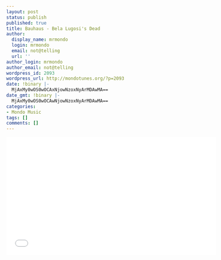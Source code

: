 ```yaml
---
layout: post
status: publish
published: true
title: Bauhaus - Bela Lugosi's Dead
author:
  display_name: mrmondo
  login: mrmondo
  email: not@telling
  url: ''
author_login: mrmondo
author_email: not@telling
wordpress_id: 2093
wordpress_url: http://mondotunes.org/?p=2093
date: !binary |-
  MjAxMy0wOS0wOCAxNjowNzoxNyArMDAwMA==
date_gmt: !binary |-
  MjAxMy0wOS0wOCAwNjowNzoxNyArMDAwMA==
categories:
- Mondo Music
tags: []
comments: []
---
```

<iframe width="560" height="315" src="//www.youtube.com/embed/OKRJfIPiJGY" frameborder="0"> </iframe>
